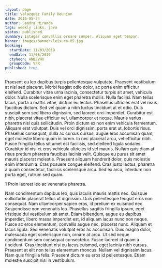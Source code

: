 ```yaml
---
layout: page
title: Velazquez Family Reunion
date: 2016-05-24
author: Sandra Miranda
tags: weekly links, java
status: published
summary: Integer convallis ornare semper. Aliquam eget tempor.
banner: images/banner/leisure-05.jpg
booking:
  startDate: 11/03/2019
  endDate: 11/08/2019
  ctyhocn: ANBJVHX
  groupCode: VFR
published: true
---
```

Praesent eu leo dapibus turpis pellentesque vulputate. Praesent vestibulum at nisi sed placerat. Morbi feugiat odio dolor, ac porta enim efficitur eleifend. Curabitur vitae urna lacinia, consectetur turpis sit amet, vehicula dolor. Nulla scelerisque enim eget pharetra mollis. Nulla facilisi. Nam tellus lacus, porta a mattis vitae, dictum eu lectus. Phasellus ultricies erat vel risus faucibus dictum. Sed vel quam a nibh luctus tincidunt at et odio.
Duis suscipit sem sed libero dignissim, sed laoreet orci imperdiet. Curabitur est nibh, placerat vitae efficitur vel, ullamcorper et neque. Mauris varius pharetra nisl quis sollicitudin. Proin dictum ex non enim vehicula fermentum. Aliquam erat volutpat. Duis vel orci dignissim, porta erat ut, lobortis risus. Phasellus consequat, nulla ac cursus cursus, augue eros accumsan quam, eget molestie libero quam in lorem. In nec placerat arcu, vel efficitur nibh. Fusce fringilla tellus sit amet est facilisis, sed eleifend ligula sodales. Curabitur id nisi et eros vehicula ultricies id vel mauris. Nullam quis diam at risus pretium pharetra faucibus lacinia velit. Quisque eu purus sit amet mauris placerat molestie. Praesent aliquam hendrerit dolor, quis molestie enim interdum a. Cras posuere congue eleifend. Cras justo lectus, pharetra a quam consectetur, facilisis scelerisque arcu. Sed ex arcu, interdum non porta eget, rutrum sed quam.

1 Proin laoreet leo ac venenatis pharetra.

Nam condimentum dapibus leo, quis iaculis mauris mattis nec. Quisque sollicitudin placerat tellus ut dignissim. Duis pellentesque feugiat eros non consequat. Nam ullamcorper sapien eros, id pretium ex euismod nec. Suspendisse non venenatis leo. Phasellus sagittis fringilla ipsum, eget tristique dui vestibulum sit amet. Etiam bibendum, augue eu dapibus imperdiet, libero massa imperdiet est, id aliquam lacus nunc non neque. Fusce ac eros elementum, convallis augue nec, placerat nunc. Aliquam et lacus ligula. Sed venenatis volutpat eros ac accumsan.
Duis magna dolor, malesuada eget scelerisque non, ornare at arcu. Ut sed neque condimentum sem consequat consectetur. Fusce laoreet id quam a tincidunt. Cras tincidunt nisi eu lacus euismod, eget lacinia nibh cursus. Praesent at elit non tellus elementum rhoncus. Nullam vel dignissim lacus. Nam quis fringilla felis. Praesent dictum eu eros id pellentesque. Etiam molestie suscipit nisi in vestibulum.
